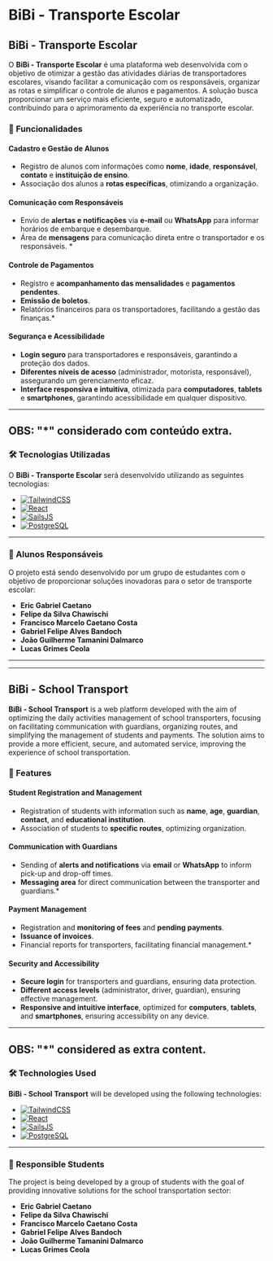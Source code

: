 # **BiBi - Transporte Escolar**

## **BiBi - Transporte Escolar**  

O **BiBi - Transporte Escolar** é uma plataforma web desenvolvida com o objetivo de otimizar a gestão das atividades diárias de transportadores escolares, visando facilitar a comunicação com os responsáveis, organizar as rotas e simplificar o controle de alunos e pagamentos. A solução busca proporcionar um serviço mais eficiente, seguro e automatizado, contribuindo para o aprimoramento da experiência no transporte escolar.

### **📌 Funcionalidades**  

#### **Cadastro e Gestão de Alunos**  
- Registro de alunos com informações como **nome**, **idade**, **responsável**, **contato** e **instituição de ensino**.
- Associação dos alunos a **rotas específicas**, otimizando a organização.

#### **Comunicação com Responsáveis**  
- Envio de **alertas e notificações** via **e-mail** ou **WhatsApp** para informar horários de embarque e desembarque.
- Área de **mensagens** para comunicação direta entre o transportador e os responsáveis. *

#### **Controle de Pagamentos**  
- Registro e **acompanhamento das mensalidades** e **pagamentos pendentes**.
- **Emissão de boletos**.
- Relatórios financeiros para os transportadores, facilitando a gestão das finanças.*

#### **Segurança e Acessibilidade**  
- **Login seguro** para transportadores e responsáveis, garantindo a proteção dos dados.
- **Diferentes níveis de acesso** (administrador, motorista, responsável), assegurando um gerenciamento eficaz.
- **Interface responsiva e intuitiva**, otimizada para **computadores**, **tablets** e **smartphones**, garantindo acessibilidade em qualquer dispositivo.

---
OBS: "*" considerado com conteúdo extra.
---

### **🛠️ Tecnologias Utilizadas**  

O **BiBi - Transporte Escolar** será desenvolvido utilizando as seguintes tecnologias:

- [![TailwindCSS](https://img.shields.io/badge/TailwindCSS-06B6D4.svg?style=for-the-badge&logo=TailwindCSS&logoColor=white)](https://tailwindcss.com/)
- [![React](https://img.shields.io/badge/React-61DAFB.svg?style=for-the-badge&logo=React&logoColor=black)](https://reactjs.org/)
- [![SailsJS](https://img.shields.io/badge/SailsJS-000000.svg?style=for-the-badge&logo=sails&logoColor=white)](https://sailsjs.com/)
- [![PostgreSQL](https://img.shields.io/badge/PostgreSQL-000000.svg?style=for-the-badge&logo=PostgreSQL&logoColor=white)](https://www.postgresql.org/)

---

### **👥 Alunos Responsáveis**  

O projeto está sendo desenvolvido por um grupo de estudantes com o objetivo de proporcionar soluções inovadoras para o setor de transporte escolar:

- **Eric Gabriel Caetano**  
- **Felipe da Silva Chawischi**
- **Francisco Marcelo Caetano Costa**  
- **Gabriel Felipe Alves Bandoch**
- **João Guilherme Tamanini Dalmarco**
- **Lucas Grimes Ceola**

---

---

## **BiBi - School Transport**  

**BiBi - School Transport** is a web platform developed with the aim of optimizing the daily activities management of school transporters, focusing on facilitating communication with guardians, organizing routes, and simplifying the management of students and payments. The solution aims to provide a more efficient, secure, and automated service, improving the experience of school transportation.

### **📌 Features**  

#### **Student Registration and Management**  
- Registration of students with information such as **name**, **age**, **guardian**, **contact**, and **educational institution**.
- Association of students to **specific routes**, optimizing organization.

#### **Communication with Guardians**  
- Sending of **alerts and notifications** via **email** or **WhatsApp** to inform pick-up and drop-off times.
- **Messaging area** for direct communication between the transporter and guardians.*

#### **Payment Management**  
- Registration and **monitoring of fees** and **pending payments**.
- **Issuance of invoices**.
- Financial reports for transporters, facilitating financial management.*

#### **Security and Accessibility**  
- **Secure login** for transporters and guardians, ensuring data protection.
- **Different access levels** (administrator, driver, guardian), ensuring effective management.
- **Responsive and intuitive interface**, optimized for **computers**, **tablets**, and **smartphones**, ensuring accessibility on any device.

---
OBS: "*" considered as extra content.
---
### **🛠️ Technologies Used**  

**BiBi - School Transport** will be developed using the following technologies:

- [![TailwindCSS](https://img.shields.io/badge/TailwindCSS-06B6D4.svg?style=for-the-badge&logo=TailwindCSS&logoColor=white)](https://tailwindcss.com/)
- [![React](https://img.shields.io/badge/React-61DAFB.svg?style=for-the-badge&logo=React&logoColor=black)](https://reactjs.org/)
- [![SailsJS](https://img.shields.io/badge/SailsJS-000000.svg?style=for-the-badge&logo=sails&logoColor=white)](https://sailsjs.com/)
- [![PostgreSQL](https://img.shields.io/badge/PostgreSQL-000000.svg?style=for-the-badge&logo=PostgreSQL&logoColor=white)](https://www.postgresql.org/)

---

### **👥 Responsible Students**  

The project is being developed by a group of students with the goal of providing innovative solutions for the school transportation sector:

- **Eric Gabriel Caetano**  
- **Felipe da Silva Chawischi**
- **Francisco Marcelo Caetano Costa**  
- **Gabriel Felipe Alves Bandoch**
- **João Guilherme Tamanini Dalmarco**
- **Lucas Grimes Ceola**


